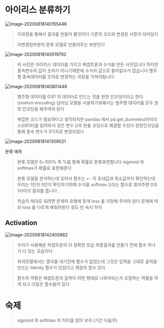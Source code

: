 # 아이리스 분류하기 

![image-20200818140155446](C:\Users\user\AppData\Roaming\Typora\typora-user-images\image-20200818140155446.png)

> 이과정을 통해서 결과를 만들어 볼것이다  기존의 코드와 변경된 사항이 되어있다 
>
> 이변경된부분이 분류 모델로 만들어주는 부분인다 

![image-20200818140519792](C:\Users\user\AppData\Roaming\Typora\typora-user-images\image-20200818140519792.png)

> 위 사진은 아이리스 데이터를 가지고 페셉트론과 수식을 만든 사진입니다 하지만 종속변수의 값이 숫자가 아니기때문에 수식의 값으로 들어갈수가 없습니다 볌주형 종속데이터를 숫자로 변경하는 과정을 거쳐야됩니다 

![image-20200818140801446](C:\Users\user\AppData\Roaming\Typora\typora-user-images\image-20200818140801446.png)

> 볌주형 데이터를 0과1 의 데이터로 만드는 것을 원핫 인코딩이라고 한다 (onehot-encoding) 딥러닝 모델을 사용하기위해서는 범주형 데이터를 모두 원핫 인코딩을 해주여야 된다 
>
> 복잡한 코드가 필요하다고 생각되지만 pandas 에서 pd.get_dummies(아이리스(데이터를 읽어와서 넣은 변수 ))의 한줄 코딩으로 해결할 수있다 원핫인코딩을 통해 종속 변수가 3가지로 변경되었다 

![image-20200818141309021](C:\Users\user\AppData\Roaming\Typora\typora-user-images\image-20200818141309021.png)

분류 예측

> 분류 모델은 0~100% 즉 %를 통해 확률로 분류표현합니다 sigmoid 와 softmax가 확률로 표현해준다
>
> 분류 모델을 분석하는데 있어서 함수는 +- 의 초대값과 최소값까지 확인하는데 우리는 1인지 0인지 확인하기위해 수식을 softmax ()라는 함수로 묶어주면 0과 1사이의 결과를 줍니다 .
>
> 학습이 재대로 되려면 문제의 유형에 맞게 loss 를 지정해 주어야 된다  문제에 따라 loss 를 다르게 해줘야된다 정도 만 숙지 하자 

## Activation 

![image-20200818142400862](C:\Users\user\AppData\Roaming\Typora\typora-user-images\image-20200818142400862.png)

> 우리가 사용해온 퍼셉트론의 더 정확한 모습  최종결과를 만들기 전에 함수 하나가 더 있는 모습이다 
>
> 회귀모델에서는 결과를 내기전에 함수가 없었는데 그것은 입력을 그대로 출력을 만드는 Identiy 함수가 있었다고 재정의 할수 있다 
>
> 함수의 역활은 페셉트론의 출력이 어떤 형태로 나와야되는지 조절하는 역활을 하게 되고 더많은 함수들이 있다 



# 숙제 

> sigmoid 와 softmax 의 차이를 알아 보자 (기간 다음주)